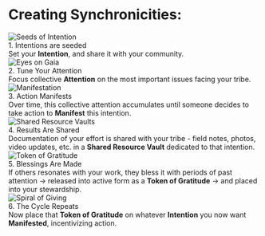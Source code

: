 # Creating Synchronicities:

<div class="md-card-grid-3">

<div class="md-card-image">
<div class="md-card-image-wrapper">
<img src="images/SeedsOfIntention.png" alt="Seeds of Intention">
<div class="md-card-image-title">1. Intentions are seeded</div>
</div>
<div class="md-card-image-content">
<div class="md-card-image-text">Set your <b>Intention</b>, and share it with your community.</div>
</div>
</div>

<div class="md-card-image">
<div class="md-card-image-wrapper">
<img src="images/EyesOnGaia.png" alt="Eyes on Gaia">
<div class="md-card-image-title">2. Tune Your Attention</div>
</div>
<div class="md-card-image-content">
<div class="md-card-image-text">Focus collective <b>Attention</b> on the most important issues facing your tribe.</div>
</div>
</div>

<div class="md-card-image">
<div class="md-card-image-wrapper">
<img src="images/Manifestation.png" alt="Manifestation">
<div class="md-card-image-title">3. Action Manifests</div>
</div>
<div class="md-card-image-content">
<div class="md-card-image-text">Over time, this collective attention accumulates until someone decides to take action to <b>Manifest</b> this intention.</div>
</div>
</div>

<div class="md-card-image">
<div class="md-card-image-wrapper">
<img src="images/SharedResourceVaults.png" alt="Shared Resource Vaults">
<div class="md-card-image-title">4. Results Are Shared</div>
</div>
<div class="md-card-image-content">
<div class="md-card-image-text">Documentation of your effort is shared with your tribe - field notes, photos, video updates, etc. in a <b>Shared Resource Vault</b> dedicated to that intention.</div>
</div>
</div>

<div class="md-card-image">
<div class="md-card-image-wrapper">
<img src="images/TokenOfGratitude.png" alt="Token of Gratitude">
<div class="md-card-image-title">5. Blessings Are Made</div>
</div>
<div class="md-card-image-content">
<div class="md-card-image-text">If others resonates with your work, they bless it with periods of past attention → released into active form as a <b>Token of Gratitude</b> → and placed into your stewardship.</div>
</div>
</div>

<div class="md-card-image">
<div class="md-card-image-wrapper">
<img src="images/SpiralOfGiving.png" alt="Spiral of Giving">
<div class="md-card-image-title">6. The Cycle Repeats</div>
</div>
<div class="md-card-image-content">
<div class="md-card-image-text">Now place that <b>Token of Gratitude</b> on whatever <b>Intention</b> you now want <b>Manifested</b>, incentivizing action.</div>
</div>
</div>

<!-- <div class="md-card-image">
<img src="images/LawOfReturn.png" alt="Description">
<div class="md-card-image-content">
<div class="md-card-image-title">7. Law of Return</div>
<div class="md-card-image-text">To those who give, more will be given.</div>
</div> -->
</div>

<!-- <div class="md-card-image">
<img src="image2.jpg" alt="Description">
<div class="md-card-image-content">
<div class="md-card-image-title">Eyes on Gaia</div>
<div class="md-card-image-text">Focus collective **Attention** on the most important issues facing your tribe.</div>
</div>
</div>

<div class="md-card-image">
<img src="image3.jpg" alt="Description">
<div class="md-card-image-content">
<div class="md-card-image-title">Manifestation</div>
<div class="md-card-image-text">Over time, this collective attention accumulates until someone decides to take action to **Manifest** this intention.</div>
</div>
</div> -->

</div>
